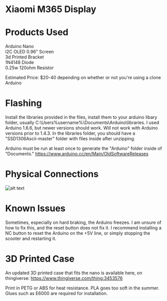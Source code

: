 # Xiaomi M365 Display 
# Products Used  
Arduino Nano    
I2C OLED 0.96" Screen     
3d Printed Bracket  
1N4148 Diode  
0.25w 120ohm Resistor       

Estimated Price: $20-40 depending on whether or not you're using a clone Arduino

# Flashing  
Install the libraries provided in the files, install them to your 
arduino libary folder, usually C:\Users\%username%\Documents\Arduino\libraries.
I used Arduino 1.6.6, but newer versions should work.  Will not work with 
Arduino versions prior to 1.4.3.  In the libraries folder, you should have
a "SSD1306Ascii-master" folder with files inside after unzipping.

Arduino must be run at least once to generate the "Arduino" folder inside
of "Documents."
https://www.arduino.cc/en/Main/OldSoftwareReleases  

# Physical Connections  
![alt text](https://i.imgur.com/FpdTOOb.png)  

# Known Issues  
Sometimes, especially on hard braking, the Arduino freezes.  I am unsure of how
to fix this, and the reset button does not fix it.  I recommend installing a NC 
button to reset the Arduino on the +5V line, or simply stopping the scooter
and restarting it.

# 3D Printed Case
An updated 3D printed case that fits the nano is available here, on thingiverse:
https://www.thingiverse.com/thing:3453576

Print in PETG or ABS for heat resistance.  PLA goes too soft in the summer.
Glues such as E6000 are required for installation.
